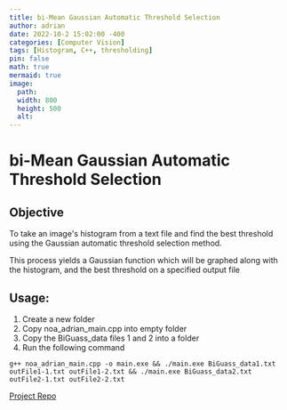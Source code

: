 ```yaml
---
title: bi-Mean Gaussian Automatic Threshold Selection
author: adrian
date: 2022-10-2 15:02:00 -400
categories: [Computer Vision]
tags: [Histogram, C++, thresholding]
pin: false
math: true
mermaid: true
image:
  path: 
  width: 800
  height: 500
  alt: 
---
```


# bi-Mean Gaussian Automatic Threshold Selection

## Objective

To take an image's histogram from a text file and find the best threshold using the Gaussian automatic threshold selection method.

This process yields a Gaussian function which will be graphed along with the histogram, and the best threshold on a specified output file

## Usage:

1. Create a new folder
2. Copy noa_adrian_main.cpp into empty folder
3. Copy the BiGuass_data files 1 and 2 into a folder
4. Run the following command

`g++ noa_adrian_main.cpp -o main.exe && ./main.exe BiGuass_data1.txt outFile1-1.txt outFile1-2.txt && ./main.exe BiGuass_data2.txt outFile2-1.txt outFile2-2.txt`

<a href='https://github.com/adrianmnh/CS381-ComputerVision/tree/mainBranch/project3'>Project Repo</a>